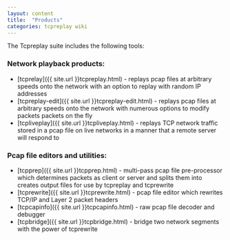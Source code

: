 ```yaml
---
layout: content
title:  "Products"
categories: tcpreplay wiki
---
```

The Tcpreplay suite includes the following tools:

### Network playback products:
* [tcprelay]({{ site.url }}tcpreplay.html) - replays pcap files at arbitrary speeds onto the network with an option to replay with random IP addresses
* [tcpreplay-edit]({{ site.url }}tcpreplay-edit.html) - replays pcap files at arbitrary speeds onto the network with numerous options to modify packets packets on the fly
* [tcpliveplay]({{ site.url }}tcpliveplay.html) - replays TCP network traffic stored in a pcap file on live networks in a manner that a remote server will respond to


### Pcap file editors and utilities:
* [tcpprep]({{ site.url }}tcpprep.html) - multi-pass pcap file pre-processor which determines packets as client or server and splits them into creates output files for use by tcpreplay and tcprewrite
* [tcprewrite]({{ site.url }}tcprewrite.html) - pcap file editor which rewrites TCP/IP and Layer 2 packet headers
* [tcpcapinfo]({{ site.url }}tcpcapinfo.html) - raw pcap file decoder and debugger
* [tcpbridge]({{ site.url }}tcpbridge.html) - bridge two network segments with the power of tcprewrite

